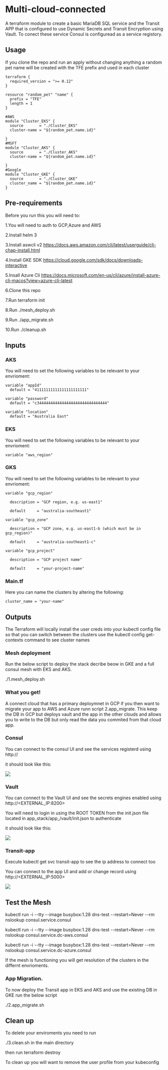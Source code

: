 # Multi-cloud-connected
A terraform module to create a basic MariaDB SQL service and the Transit APP that is configured to use Dynamic Secrets and Transit Encryption using Vault. To conect these service Consul is configuread as a service registory.

## Usage
If you clone the repo and run an apply without changing anything a random pet name will be created with the TFE prefix and used in each cluster

```hcl
terraform {
  required_version = ">= 0.12"
}

resource "random_pet" "name" {
  prefix = "TFE"
  length = 1
}

#AWS
module "Cluster_EKS" {
  source       = "./Cluster_EKS"
  cluster-name = "${random_pet.name.id}"

}
#MSFT
module "Cluster_AKS" {
  source       = "./Cluster_AKS"
  cluster-name = "${random_pet.name.id}"

}
#Google
module "Cluster_GKE" {
  source       = "./Cluster_GKE"
  cluster_name = "${random_pet.name.id}"
}
```
## Pre-requirements 
Before you run this you will need to:

1.You will need to auth to GCP,Azure and AWS

2.Install helm 3

3.Install aswcli v2 https://docs.aws.amazon.com/cli/latest/userguide/cli-chap-install.html 

4.Install GKE SDK https://cloud.google.com/sdk/docs/downloads-interactive 

5.Insall Azure Cli https://docs.microsoft.com/en-us/cli/azure/install-azure-cli-macos?view=azure-cli-latest 

6.Clone this repo

7.Run terraform init

8.Run ./mesh_deploy.sh

9.Run ./app_migrate.sh

10.Run ./cleanup.sh


## Inputs
### AKS
You will need to set the following variables to be relevant to your envrioment:
```hcl
variable "appId" 
  default = "41111111111111111111111"

variable "password" 
  default = "c3444444444444444444444444444444"

variable "location" 
  default = "Australia East"
```
### EKS
You will need to set the following variables to be relevant to your envrioment:
```hcl
variable "aws_region" 
```
### GKS
You will need to set the following variables to be relevant to your envrioment:
```hcl
variable "gcp_region" 

  description = "GCP region, e.g. us-east1"
  
  default     = "australia-southeast1"

variable "gcp_zone" 

  description = "GCP zone, e.g. us-east1-b (which must be in gcp_region)"
  
  default     = "australia-southeast1-c"

variable "gcp_project" 

  description = "GCP project name"
  
  default     = "your-project-name"
```

### Main.tf
Here you can name the clusters by altering the following:

```hcl
cluster_name = "your-name"
```

## Outputs
The Terraform will locally install the user creds into your kubectl config file so that you can switch between the clusters use the kubectl config get-contexts command to see cluster names


### Mesh deployment

Run the below script to deploy the stack decribe beow in GKE and a full consul mesh with EKS and AKS.

./1.mesh_deploy.sh


### What you get!
A connect cloud that has a primary deploymnet in GCP if you then want to migrate your app to AWS and Azure runn script 2.app_migrate. This keep the DB in GCP but deploys vault and the app in the other clouds and allows you to write to the DB but only read the data you commited from that cloud app.

### Consul

You can connect to the consul UI and see the services registerd using http://<EXTERNAL-IP>

it should look like this:

![](/images/consul.png)

### Vault
You can connect to the Vault UI and see the secrets engines enabled using http://<EXTERNAL_IP:8200>

You will need to login in using the ROOT TOKEN from the init.json file located in app_stack/app_<cloud>/vault/init.json to authenticate

it should look like this:

![](/images/vault.png)

### Transit-app

Execute kubectl get svc transit-app to see the ip address to connect too

You can connect to the app UI and add or change record using http://<EXTERNAL_IP:5000>

![](/images/tranist-app.png)

## Test the Mesh
kubectl run -i --tty --image busybox:1.28 dns-test --restart=Never --rm nslookup  consul.service.consul

kubectl run -i --tty --image busybox:1.28 dns-test --restart=Never --rm nslookup  consul.service.dc-aws.consul

kubectl run -i --tty --image busybox:1.28 dns-test --restart=Never --rm nslookup  consul.service.dc-azure.consul

If the mesh is functioning you will get resolution of the clusters in the differnt envrioments.

### App Migration.
To now deploy the Transit app in EKS and AKS and use the existing DB in GKE run the below script

./2.app_migrate.sh

## Clean up

To delete your enviroments you need to run

./3.clean.sh in the main directory

then run terraform destroy

To clean up you will want to remove the user profile from your kubeconfig


